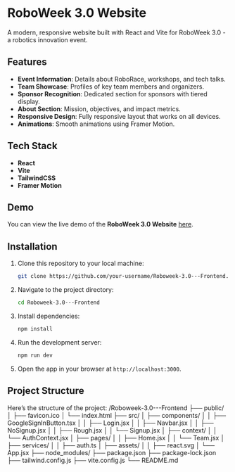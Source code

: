 # RoboWeek 3.0 Website

A modern, responsive website built with React and Vite for RoboWeek 3.0 - a robotics innovation event.

## Features

- **Event Information**: Details about RoboRace, workshops, and tech talks.
- **Team Showcase**: Profiles of key team members and organizers.
- **Sponsor Recognition**: Dedicated section for sponsors with tiered display.
- **About Section**: Mission, objectives, and impact metrics.
- **Responsive Design**: Fully responsive layout that works on all devices.
- **Animations**: Smooth animations using Framer Motion.

## Tech Stack

- **React**
- **Vite**
- **TailwindCSS**
- **Framer Motion**

## Demo

You can view the live demo of the **RoboWeek 3.0 Website** [here](https://roboweek-3-0.vercel.app/).

## Installation

1. Clone this repository to your local machine:
    ```bash
    git clone https://github.com/your-username/Roboweek-3.0---Frontend.git
    ```
2. Navigate to the project directory:
    ```bash
    cd Roboweek-3.0---Frontend
    ```
3. Install dependencies:
    ```bash
    npm install
    ```
4. Run the development server:
    ```bash
    npm run dev
    ```
5. Open the app in your browser at `http://localhost:3000`.

## Project Structure

Here’s the structure of the project:
/Roboweek-3.0---Frontend
├── public/
│   ├── favicon.ico
│   └── index.html
├── src/
│   ├── components/
│   │   ├── GoogleSignInButton.tsx
│   │   ├── Login.jsx
│   │   ├── Navbar.jsx
│   │   ├── NoSignup.jsx
│   │   ├── Rough.jsx
│   │   └── Signup.jsx
│   ├── context/
│   │   └── AuthContext.jsx
│   ├── pages/
│   │   ├── Home.jsx
│   │   └── Team.jsx
│   ├── services/
│   │   ├── auth.ts
│   ├── assets/
│   │   ├── react.svg
│   └── App.jsx
├── node_modules/
├── package.json
├── package-lock.json
├── tailwind.config.js
├── vite.config.js
└── README.md



